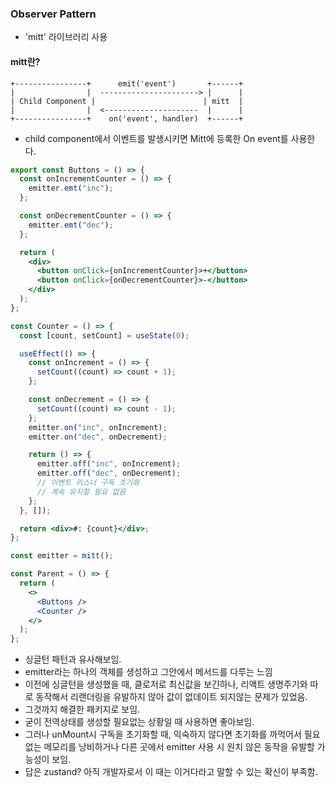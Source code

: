 ### Observer Pattern

- 'mitt' 라이브러리 사용

#### mitt란?

```
+----------------+      emit('event')       +------+
|                |  ----------------------> |      |
| Child Component |                        | mitt  |
|                |  <---------------------  |      |
+----------------+    on('event', handler)  +------+
```

- child component에서 이벤트를 발생시키면 Mitt에 등록한 On event를 사용한다.

```jsx
export const Buttons = () => {
  const onIncrementCounter = () => {
    emitter.emt("inc");
  };

  const onDecrementCounter = () => {
    emitter.emt("dec");
  };

  return (
    <div>
      <button onClick={onIncrementCounter}>+</button>
      <button onClick={onDecrementCounter}>-</button>
    </div>
  );
};

const Counter = () => {
  const [count, setCount] = useState(0);

  useEffect(() => {
    const onIncrement = () => {
      setCount((count) => count + 1);
    };

    const onDecrement = () => {
      setCount((count) => count - 1);
    };
    emitter.on("inc", onIncrement);
    emitter.on("dec", onDecrement);

    return () => {
      emitter.off("inc", onIncrement);
      emitter.off("dec", onDecrement);
      // 이벤트 리스너 구독 초기화
      // 계속 유지할 필요 없음
    };
  }, []);

  return <div>#: {count}</div>;
};

const emitter = mitt();

const Parent = () => {
  return (
    <>
      <Buttons />
      <Counter />
    </>
  );
};
```

- 싱글턴 패턴과 유사해보임.
- emitter라는 하나의 객체를 생성하고 그안에서 메서드를 다루는 느낌
- 이전에 싱글턴을 생성했을 때, 클로저로 최신값을 보긴하나, 리액트 생명주기와 따로 동작해서 리랜더링을 유발하지 않아 값이 없데이트 되지않는 문제가 있었음.
- 그것까지 해결한 패키지로 보임.
- 굳이 전역상태를 생성할 필요없는 상황일 때 사용하면 좋아보임.
- 그러나 unMount시 구독을 초기화할 때, 익숙하지 않다면 초기화를 까먹어서 필요없는 메모리를 낭비하거나 다른 곳에서 emitter 사용 시 원치 않은 동작을 유발할 가능성이 보임.
- 답은 zustand? 아직 개발자로서 이 때는 이거다라고 말할 수 있는 확신이 부족함.
